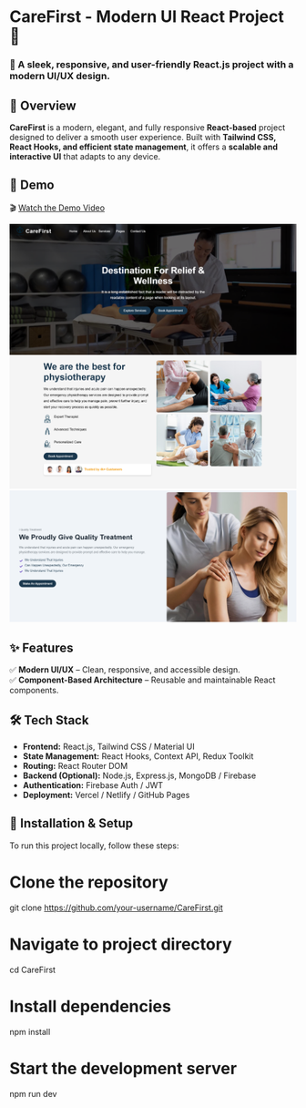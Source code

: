 # CareFirst - Modern UI React Project 🚀  

### 🌟 A sleek, responsive, and user-friendly React.js project with a modern UI/UX design.


## 📌 Overview  
**CareFirst** is a modern, elegant, and fully responsive **React-based** project designed to deliver a smooth user experience. Built with **Tailwind CSS, React Hooks, and efficient state management**, it offers a **scalable and interactive UI** that adapts to any device.

## 🎥 Demo  
🎬 [Watch the Demo Video](Carefirst_Proj.mp4)

 
<img src="1.png" width="600">

 <img src="2.png" width="600">

 
<img src="3.png" width="600">


## ✨ Features  
✅ **Modern UI/UX** – Clean, responsive, and accessible design.  
✅ **Component-Based Architecture** – Reusable and maintainable React components.  

## 🛠️ Tech Stack  
- **Frontend:** React.js, Tailwind CSS / Material UI  
- **State Management:** React Hooks, Context API, Redux Toolkit  
- **Routing:** React Router DOM  
- **Backend (Optional):** Node.js, Express.js, MongoDB / Firebase  
- **Authentication:** Firebase Auth / JWT  
- **Deployment:** Vercel / Netlify / GitHub Pages  



## 📂 Installation & Setup  
To run this project locally, follow these steps:



# Clone the repository
git clone https://github.com/your-username/CareFirst.git

# Navigate to project directory
cd CareFirst

# Install dependencies
npm install

# Start the development server
npm run dev
